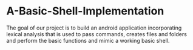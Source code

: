 # A-Basic-Shell-Implementation

The goal of our project is to build an android application incorporating lexical analysis that is used to pass commands, creates files and folders and perform the basic functions and mimic a working basic shell.
